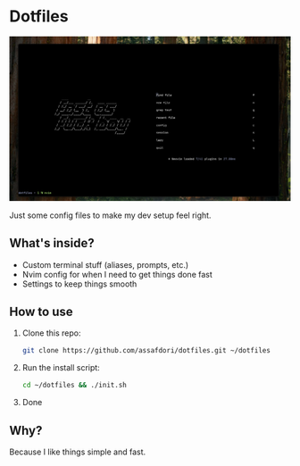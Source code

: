 # Dotfiles

![asset](assets/assets.png)

Just some config files to make my dev setup feel right.

## What's inside?

- Custom terminal stuff (aliases, prompts, etc.)
- Nvim config for when I need to get things done fast
- Settings to keep things smooth

## How to use

1. Clone this repo:

   ```bash
   git clone https://github.com/assafdori/dotfiles.git ~/dotfiles
   ```

2. Run the install script:

   ```bash
   cd ~/dotfiles && ./init.sh
   ```

3. Done

## Why?

Because I like things simple and fast.
